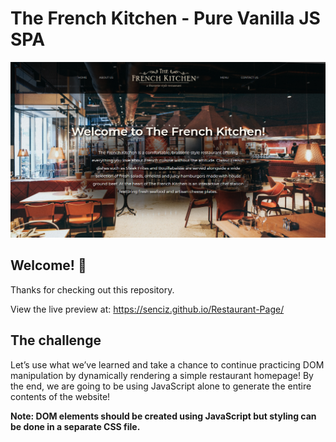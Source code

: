 # The French Kitchen - Pure Vanilla JS SPA

![Design preview for The French Kitchen single page website](./dist/images/theFrenchKitchen.PNG)

## Welcome! 👋

Thanks for checking out this repository.

View the live preview at: https://senciz.github.io/Restaurant-Page/

## The challenge

Let’s use what we’ve learned and take a chance to continue practicing DOM manipulation by dynamically rendering a simple restaurant homepage! By the end, we are going to be using JavaScript alone to generate the entire contents of the website!

**Note: DOM elements should be created using JavaScript but styling can be done in a separate CSS file.**
